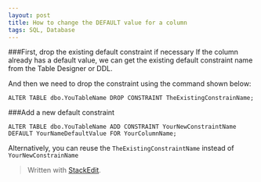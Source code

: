 ```yaml
---
layout: post
title: How to change the DEFAULT value for a column
tags: SQL, Database
---
```


###First, drop the existing default constraint if necessary
If the column already has a default value, we can get the existing default constraint name from the Table Designer or DDL.

And then we need to drop the constraint using the command shown below:

    ALTER TABLE dbo.YouTableName DROP CONSTRAINT TheExistingConstrainName;

###Add a new default constraint

    ALTER TABLE dbo.YouTableName ADD CONSTRAINT YourNewConstraintName
    DEFAULT YourNameDefaultValue FOR YourColumnName;


Alternatively, you can reuse the `TheExistingConstraintName` instead of `YourNewConstrainName`
> Written with [StackEdit](https://stackedit.io/).
